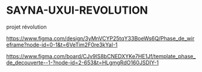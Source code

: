 # SAYNA-UXUI-REVOLUTION
projet révolution

https://www.figma.com/design/3yMnVCYP25tqY33BoeWs6Q/Phase_de_wireframe?node-id=0-1&t=6VeTim2F0re3kYaI-1

https://www.figma.com/board/CJv9lS8bCNEDXYKe7HE1Jf/template_phase_de_decouverte--1-?node-id=2-653&t=HLgmgRdO160JSDIY-1
